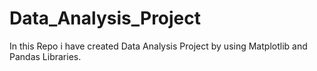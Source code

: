 # Data_Analysis_Project
In this Repo i have created Data Analysis Project by using Matplotlib and Pandas Libraries.
